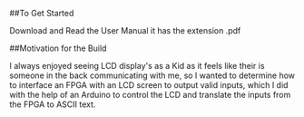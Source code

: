 ##To Get Started

Download and Read the User Manual it has the extension .pdf

##Motivation for the Build

I always enjoyed seeing LCD display's as a Kid as it 
feels like their is someone in the back communicating with 
me, so I wanted to determine how to interface an FPGA
with an LCD screen to output valid inputs, which I did
with the help of an Arduino to control the LCD and translate
the inputs from the FPGA to ASCII text.
